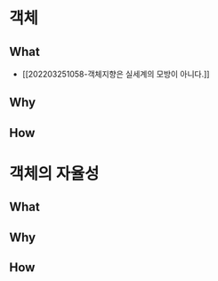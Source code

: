 # 객체

## What

- [[202203251058-객체지향은 실세계의 모방이 아니다.]]

## Why

## How

# 객체의 자율성

## What

## Why

## How
